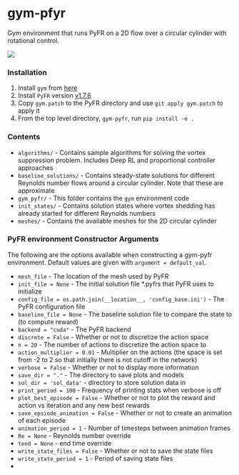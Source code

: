 # gym-pfyr
Gym environment that runs PyFR on a 2D flow over a circular cylinder with rotational control.

![](suppression_example.gif)


### Installation
1. Install `gym` from [here](https://gym.openai.com/docs/)
2. Install `PyFR` version [v1.7.6](https://github.com/vincentlab/PyFR/releases/tag/v1.7.6)
3. Copy `gym.patch` to the PyFR directory and use `git apply gym.patch` to apply it
4. From the top level directory, `gym-pyfr`, run `pip install -e .`

### Contents
* `algorithms/` - Contains sample algorithms for solving the vortex suppression problem. Includes Deep RL and proportional controller approaches
* `baseline_solutions/` - Contains steady-state solutions for different Reynolds number flows around a circular cylinder. Note that these are approximate
* `gym_pyfr/` - This folder contains the `gym` environment code
* `init_states/` - Contains solution states where vortex shedding has already started for different Reynolds numbers
* `meshes/` - Contains the available meshes for the 2D circular cylinder

### PyFR environment Constructor Arguments
The following are the options available when constructing a gym-pyfr environment. Default values are given with `argument = default_val`.

* `mesh_file` - The location of the mesh used by PyFR
* `init_file = None` - The initial solution file *.pyfrs that PyFR uses to initialize
* `config_file = os.path.join(__location__, 'config_base.ini')` - The PyFR configuration file
* `baseline_file = None` - The baseline solution file to compare the state to (to compute reward)
* `backend = "cuda"` - The PyFR backend
* `discrete = False` - Whether or not to discretize the action space
* `n = 20` - The number of actions to discretize the action space to
* `action_multiplier = 0.01` -  Multiplier on the actions (the space is set from -2 to 2 so that initially there is not cutoff in the network)
* `verbose = False` - Whether or not to display more information
* `save_dir = "."` - The directory to save plots and models
* `sol_dir = 'sol_data'` - directory to store solution data in
* `print_period = 100` -  Frequency of printing stats when verbose is off
* `plot_best_episode = False` - Whether or not to plot the reward and action vs iteration and any new best rewards
* `save_epsiode_animation = False` - Whether or not to create an animation of each episode
* `animation_period = 1` - Number of timesteps between animation frames
* `Re = None` - Reynolds number override
* `tend = None` - end time override
* `write_state_files = False` -  Whether or not to save the state files
* `write_state_period = 1` -  Period of saving state files
*

